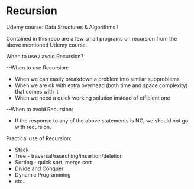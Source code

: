 # Recursion
Udemy course: Data Structures & Algorithms !

Contained in this repo are a few small programs on recursion from the above mentioned Udemy course.


When to use / avoid Recursion?

--When to use Recursion: 
- When we can easily breakdown a problem into similar subproblems
- When we are ok with extra overhead (both time and space complexity) that comes with it
- When we need a quick working solution instead of efficient one

--When to avoid Recursion:
- If the response to any of the above statements is NO, we should not go with recursion.


Practical use of Recursion:
- Stack
- Tree - traversal/searching/insertion/deletion
- Sorting - quick sort, merge sort
- Divide and Conquer
- Dynamic Programming
- etc..
